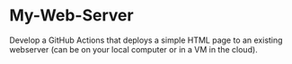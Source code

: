# My-Web-Server
Develop a GitHub Actions that deploys a simple HTML page to an existing webserver (can be on your local computer or in a VM in the cloud).
